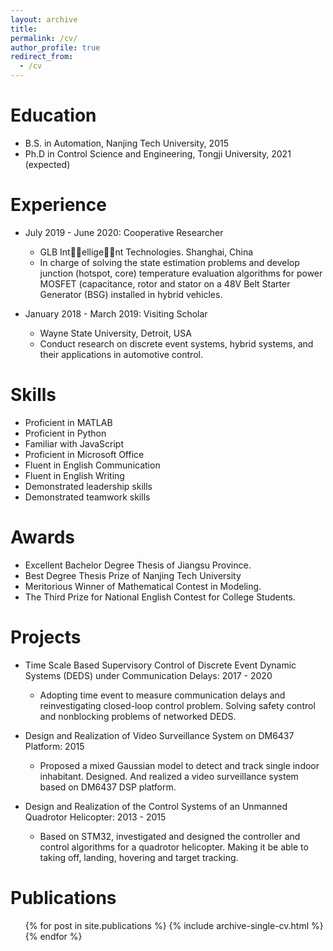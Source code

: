 ```yaml
---
layout: archive
title: 
permalink: /cv/
author_profile: true
redirect_from:
  - /cv
---
```


Education
======
* B.S. in Automation, Nanjing Tech University, 2015
* Ph.D in Control Science and Engineering, Tongji University, 2021 (expected)

Experience
======
* July 2019 - June 2020: Cooperative Researcher
  * GLB Int􏰔􏰕ellige􏰔􏰕nt Technologies. Shanghai, China
  * In charge of solving the state estimation problems and develop junction (hotspot, core) temperature evaluation algorithms for power MOSFET (capacitance, rotor and stator on a 48V Belt Starter Generator (BSG) installed in hybrid vehicles.

* January 2018 - March 2019: Visiting Scholar
  * Wayne State University, Detroit, USA
  * Conduct research on discrete event systems, hybrid systems, and their applications in automotive control.
  
Skills
======
* Proficient in  MATLAB 
* Proficient in Python 
* Familiar with JavaScript
* Proficient in Microsoft Office
* Fluent in English Communication
* Fluent in  English Writing
* Demonstrated leadership skills
* Demonstrated teamwork skills

Awards
======
* Excellent Bachelor Degree Thesis of Jiangsu Province. 
* Best Degree Thesis Prize of Nanjing Tech University
* Meritorious Winner of Mathematical Contest in Modeling.
* The Third Prize for National English Contest for College Students.

Projects
======
* Time Scale Based Supervisory Control of Discrete Event Dynamic Systems (DEDS) under Communication Delays: 2017 - 2020
  * Adopting time event to measure communication delays and reinvestigating closed-loop control problem. Solving safety control and nonblocking problems of networked DEDS.

* Design and Realization of Video Surveillance System on DM6437 Platform: 2015
  * Proposed a mixed Gaussian model to detect and track single indoor inhabitant. Designed. And realized a video surveillance system based on DM6437 DSP platform.

* Design and Realization of the Control Systems of an Unmanned Quadrotor Helicopter: 2013 - 2015
  * Based on STM32, investigated and designed the controller and control algorithms for a quadrotor helicopter. Making it be able to taking off, landing, hovering and target tracking.
  
Publications
======
  <ul>{% for post in site.publications %}
    {% include archive-single-cv.html %}
  {% endfor %}</ul>
  
